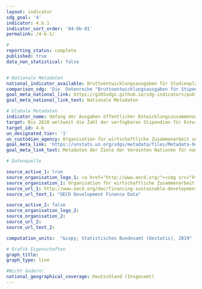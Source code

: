 ```yaml
---
layout: indicator
sdg_goal: '4'
indicator: 4.b.1
indicator_sort_order: '04-0b-01'
permalink: /4-b-1/

#
reporting_status: complete
published: true
data_non_statistical: false


# Nationale Metadaten
national_indicator_available: Bruttoentwicklungsausgaben für Studienplatzkosten <br> Bruttoentwicklungsausgaben für Stipendien
comparison_sdg: 'Die  Datenreihe "Bruttoentwicklungsausgaben für Stipendien" entspricht den globalen SDG-Metadaten. Die Datenreihe "Bruttoentwicklungsausgaben für Studienplatzkosten" stellt eine zusätzliche Information dar, die jedoch in den globalen SDG-Metadaten beschrieben wird.'
goal_meta_national_link: https://g205sdgs.github.io/sdg-indicators/public/MetaDe/4.b.1.pdf
goal_meta_national_link_text: Nationale Metadaten

# Globale Metadaten
indicator_name: Umfang der Ausgaben öffentlicher Entwicklungszusammenarbeit (ODA) für Stipendien nach Sektor und Art des Studiums
target: Bis 2020 weltweit die Zahl der verfügbaren Stipendien für Entwicklungsländer, insbesondere für die am wenigsten entwickelten Länder, die kleinen Inselentwicklungsländer und die afrikanischen Länder, zum Besuch einer Hochschule, einschließlich zur Berufsbildung und zu Informations- und Kommunikationstechnik-, Technik-, Ingenieurs- und Wissenschaftsprogrammen, in entwickelten Ländern und in anderen Entwicklungsländern wesentlich erhöhen
target_id: 4.b
un_designated_tier: '1'
un_custodian_agency: Organisation für wirtschaftliche Zusammenarbeit und Entwicklung (OECD)
goal_meta_link: 'https://unstats.un.org/sdgs/metadata/files/Metadata-04-0B-01.pdf'
goal_meta_link_text: Metadaten der Ziele der Vereinten Nationen für nachhaltige Entwicklung

# Datenquelle

source_active_1: true
source_organisation_logo_1: <a href="http://www.oecd.org/"><img src="https://g205sdgs.github.io/sdg-indicators/public/logos/oecd.png" alt="Logo OECD" /></a>
source_organisation_1: Organisation für wirtschaftliche Zusammenarbeit und Entwicklung (OECD)
source_url_1: http://www.oecd.org/dac/financing-sustainable-development/development-finance-data/
source_url_text_1: "OECD Development Finance Data"

source_active_2: false
source_organisation_logo_2:
source_organisation_2:
source_url_2:
source_url_text_2:

computation_units:  "&copy; Statistisches Bundesamt (Destatis), 2019"

# Grafik Eigenschaften
graph_title:
graph_type: line

#Nicht ändern!
national_geographical_coverage: Deutschland (Insgesamt)
---
```

